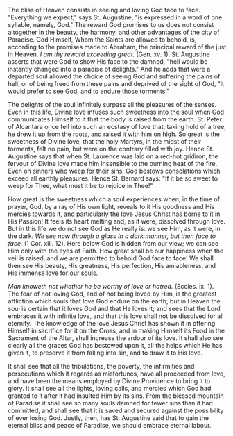 
The bliss of Heaven consists in seeing and loving God face to face. \"Everything we expect,\" says St. Augustine, \"is expressed in a word of one syllable, namely, God.\" The reward God promises to us does not consist altogether in the beauty, the harmony, and other advantages of the city of Paradise. God Himself, Whom the Saints are allowed to behold, is, according to the promises made to Abraham, the principal reward of the just in Heaven. *I am thy reward exceeding great.* (Gen. xv. 1). St. Augustine asserts that were God to show His face to the damned, \"hell would be instantly changed into a paradise of delights.\" And he adds that were a departed soul allowed the choice of seeing God and suffering the pains of hell, or of being freed from these pains and deprived of the sight of God, \"it would prefer to see God, and to endure those torments.\"

The delights of the soul infinitely surpass all the pleasures of the senses. Even in this life, Divine love infuses such sweetness into the soul when God communicates Himself to it that the body is raised from the earth. St. Peter of Alcantara once fell into such an ecstasy of love that, taking hold of a tree, he drew it up from the roots, and raised it with him on high. So great is the sweetness of Divine love, that the holy Martyrs, in the midst of their torments, felt no pain, but were on the contrary filled with joy. Hence St. Augustine says that when St. Laurence was laid on a red-hot gridiron, the fervour of Divine love made him insensible to the burning heat of the fire. Even on sinners who weep for their sins, God bestows consolations which exceed all earthly pleasures. Hence St. Bernard says: \"If it be so sweet to weep for Thee, what must it be to rejoice in Thee!\"

How great is the sweetness which a soul experiences when, in the time of prayer, God, by a ray of His own light, reveals to it His goodness and His mercies towards it, and particularly the love Jesus Christ has borne to it in His Passion! It feels its heart melting and, as it were, dissolved through love. But in this life we do not see God as He really is: we see Him, as it were, in the dark. *We see now through a glass in a dark manner, but then face to face.* (1 Cor. xiii. 12). Here below God is hidden from our view; we can see Him only with the eyes of Faith. How great shall be our happiness when the veil is raised, and we are permitted to behold God face to face! We shall then see His beauty, His greatness, His perfection, His amiableness, and His immense love for our souls.

*Man knoweth not whether he be worthy of love or hatred.* (Eccles. ix. 1). The fear of not loving God, and of not being loved by Him, is the greatest affliction which souls that love God endure on the earth; but in Heaven the soul is certain that it loves God and that He loves it; and sees that the Lord embraces it with infinite love, and that this love shall not be dissolved for all eternity. The knowledge of the love Jesus Christ has shown it in offering Himself in sacrifice for it on the Cross, and in making Himself its Food in the Sacrament of the Altar, shall increase the ardour of its love. It shall also see clearly all the graces God has bestowed upon it, all the helps which He has given it, to preserve it from falling into sin, and to draw it to His love.

It shall see that all the tribulations, the poverty, the infirmities and persecutions which it regards as misfortunes, have all proceeded from love, and have been the means employed by Divine Providence to bring it to glory. It shall see all the lights, loving calls, and mercies which God had granted to it after it had insulted Him by its sins. From the blessed mountain of Paradise it shall see so many souls damned for fewer sins than it had committed, and shall see that it is saved and secured against the possibility of ever losing God. Justly, then, has St. Augustine said that to gain the eternal bliss and peace of Paradise, we should embrace eternal labour.

